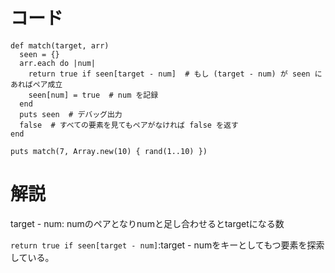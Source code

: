 # コード

```
def match(target, arr)
  seen = {}
  arr.each do |num|
    return true if seen[target - num]  # もし (target - num) が seen にあればペア成立
    seen[num] = true  # num を記録
  end
  puts seen  # デバッグ出力
  false  # すべての要素を見てもペアがなければ false を返す
end

puts match(7, Array.new(10) { rand(1..10) })
```

# 解説
target - num: numのペアとなりnumと足し合わせるとtargetになる数

`return true if seen[target - num]`:target - numをキーとしてもつ要素を探索している。

